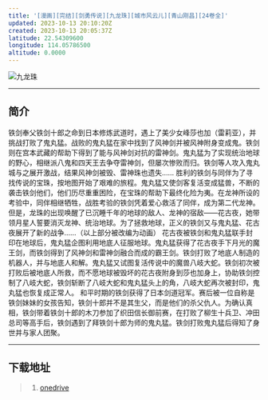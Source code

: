 ```yaml
---
title: '[漫画][完结][剑勇传说][九龙珠][城市风云儿][青山刚昌][24卷全]'
updated: 2023-10-13 20:10:20Z
created: 2023-10-13 20:05:37Z
latitude: 22.54309600
longitude: 114.05786500
altitude: 0.0000
---
```


![九龙珠](https://i.postimg.cc/mZ74LbB4/v2-76084fc74af362ab76bacd85848-b.webp)
***
## 简介
铁剑奉父铁剑十郎之命到日本修炼武道时，遇上了美少女峰莎也加（雷莉亚），并挑战打败了鬼丸猛。战败的鬼丸猛在家中找到了风神剑并被风神附身变成鬼。铁剑则在宫本武藏的帮助下得到了能与风神剑对抗的雷神剑。鬼丸猛为了实现统治地球的野心，相继派八鬼和四天王去争夺雷神剑，但屡次惨败而归。铁剑等人攻入鬼丸城与之展开激战，结果风神剑被毁、雷神珠也遗失……
胜利的铁剑与同伴为了寻找传说的宝珠，按地图开始了艰难的旅程。鬼丸猛又使剑客复活变成猛兽，不断的袭击铁剑他们，他们历尽重重困险，在宝珠的帮助下最终化险为夷。在龙神所设的考验中，同伴相继牺牲，战胜考验的铁剑凭着爱心救活了同伴，成为第二代龙神。
但是，龙珠的出现唤醒了已沉睡千年的地球的敌人、龙神的宿敌——花古夜，她带领月星人誓要消灭龙神、统治地球。为了拯救地球，正义的铁剑又与鬼丸猛、花古夜展开了新的战争……（以上部分被改编为动画）
花古夜被铁剑和鬼丸猛联手封印在地球后，鬼丸猛企图利用地底人征服地球。鬼丸猛获得了花古夜手下月光的魔王剑，而铁剑得到了风神剑和雷神剑融合而成的霸王剑。铁剑打败了地底人制造的机器人，并与地底人和解。鬼丸猛又试图复活传说中的魔兽八岐大蛇。铁剑初次被打败后被地底人所救，而不愿地球被毁坏的花古夜附身到莎也加身上，协助铁剑控制了八岐大蛇，铁剑斩断了八岐大蛇和鬼丸猛头上的角，八岐大蛇再次被封印，鬼丸猛也恢复成正常人。
和平时期的铁剑获得了日本剑道冠军。赛后被一位自称是铁剑妹妹的女孩告知，铁剑十郎并不是其生父，而是他们的杀父仇人。为确认真相，铁剑带着铁剑十郎的木刀参加了织田信长御前赛，在打败了柳生十兵卫、冲田总司等高手后，铁剑遇到了拜铁剑十郎为师的鬼丸猛。铁剑打败鬼丸猛后得知了身世并与家人团聚。
***
## 下载地址
>  1. [onedrive](https://ltld-my.sharepoint.com/:f:/g/personal/acgn_ltld_onmicrosoft_com/EjM9v87niHBEpwO8tPEBPBwBYI0fGLvgoOIZQSWAjFUnyQ)